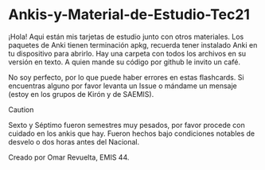 # Ankis-y-Material-de-Estudio-Tec21
¡Hola! Aqui están mis tarjetas de estudio junto con otros materiales. 
Los paquetes de Anki tienen terminación apkg, recuerda tener instalado Anki en tu dispositivo para abrirlo. Hay una carpeta con todos los archivos en su versión en texto. A quien mande su código por github le invito un café.

No soy perfecto, por lo que puede haber errores en estas flashcards. Si encuentras alguno  por favor levanta un Issue o mándame un mensaje (estoy en los grupos de Kirón y de SAEMIS).

>[!CAUTION]
> Sexto y Séptimo fueron semestres muy pesados, por favor procede con cuidado en los ankis que hay. Fueron hechos bajo condiciones notables de desvelo o dos horas antes del Nacional.

Creado por Omar Revuelta, EMIS 44.
